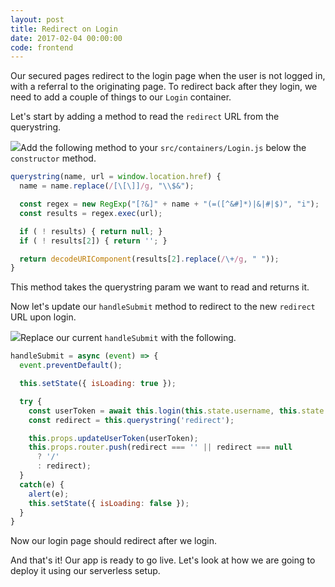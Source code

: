 ```yaml
---
layout: post
title: Redirect on Login
date: 2017-02-04 00:00:00
code: frontend
---
```


Our secured pages redirect to the login page when the user is not logged in, with a referral to the originating page. To redirect back after they login, we need to add a couple of things to our `Login` container.

Let's start by adding a method to read the `redirect` URL from the querystring.

<img class="code-marker" src="{{ site.url }}/assets/s.png" />Add the following method to your `src/containers/Login.js` below the `constructor` method.

``` javascript
querystring(name, url = window.location.href) {
  name = name.replace(/[\[\]]/g, "\\$&");

  const regex = new RegExp("[?&]" + name + "(=([^&#]*)|&|#|$)", "i");
  const results = regex.exec(url);

  if ( ! results) { return null; }
  if ( ! results[2]) { return ''; }

  return decodeURIComponent(results[2].replace(/\+/g, " "));
}
```

This method takes the querystring param we want to read and returns it.

Now let's update our `handleSubmit` method to redirect to the new `redirect` URL upon login.

<img class="code-marker" src="{{ site.url }}/assets/s.png" />Replace our current `handleSubmit` with the following.

``` javascript
handleSubmit = async (event) => {
  event.preventDefault();

  this.setState({ isLoading: true });

  try {
    const userToken = await this.login(this.state.username, this.state.password);
    const redirect = this.querystring('redirect');

    this.props.updateUserToken(userToken);
    this.props.router.push(redirect === '' || redirect === null
      ? '/'
      : redirect);
  }
  catch(e) {
    alert(e);
    this.setState({ isLoading: false });
  }
}
```

Now our login page should redirect after we login.

And that's it! Our app is ready to go live. Let's look at how we are going to deploy it using our serverless setup.

